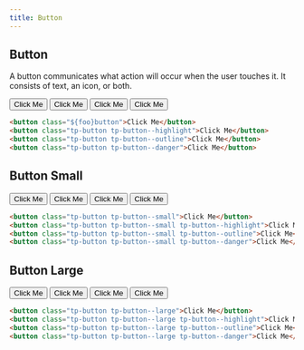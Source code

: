 ```yaml
---
title: Button
---
```


## Button

A button communicates what action will occur when the user touches it. It consists of text, an icon, or both.

<div class="example example--white">
    <button class="tp-button">Click Me</button>
    <button class="tp-button tp-button--highlight">Click Me</button>
    <button class="tp-button tp-button--outline">Click Me</button>
    <button class="tp-button tp-button--danger">Click Me</button>
</div>

```html
<button class="${foo}button">Click Me</button>
<button class="tp-button tp-button--highlight">Click Me</button>
<button class="tp-button tp-button--outline">Click Me</button>
<button class="tp-button tp-button--danger">Click Me</button>
```

## Button Small

<div class="example example--white">
    <button class="tp-button tp-button--small">Click Me</button>
    <button class="tp-button tp-button--small tp-button--highlight">Click Me</button>
    <button class="tp-button tp-button--small tp-button--outline">Click Me</button>
    <button class="tp-button tp-button--small tp-button--danger">Click Me</button>
</div>

```html
<button class="tp-button tp-button--small">Click Me</button>
<button class="tp-button tp-button--small tp-button--highlight">Click Me</button>
<button class="tp-button tp-button--small tp-button--outline">Click Me</button>
<button class="tp-button tp-button--small tp-button--danger">Click Me</button>
```

## Button Large

<div class="example example--white">
    <button class="tp-button tp-button--large">Click Me</button>
    <button class="tp-button tp-button--large tp-button--highlight">Click Me</button>
    <button class="tp-button tp-button--large tp-button--outline">Click Me</button>
    <button class="tp-button tp-button--large tp-button--danger">Click Me</button>
</div>

```html
<button class="tp-button tp-button--large">Click Me</button>
<button class="tp-button tp-button--large tp-button--highlight">Click Me</button>
<button class="tp-button tp-button--large tp-button--outline">Click Me</button>
<button class="tp-button tp-button--large tp-button--danger">Click Me</button>
```
